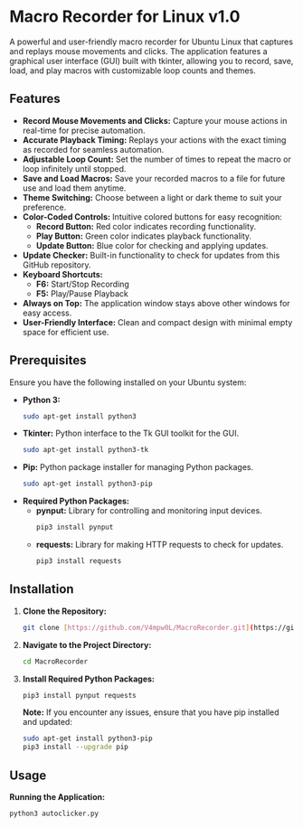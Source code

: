 # Macro Recorder for Linux v1.0

A powerful and user-friendly macro recorder for Ubuntu Linux that captures and replays mouse movements and clicks. The application features a graphical user interface (GUI) built with tkinter, allowing you to record, save, load, and play macros with customizable loop counts and themes.

## Features

*   **Record Mouse Movements and Clicks:** Capture your mouse actions in real-time for precise automation.
*   **Accurate Playback Timing:** Replays your actions with the exact timing as recorded for seamless automation.
*   **Adjustable Loop Count:** Set the number of times to repeat the macro or loop infinitely until stopped.
*   **Save and Load Macros:** Save your recorded macros to a file for future use and load them anytime.
*   **Theme Switching:** Choose between a light or dark theme to suit your preference.
*   **Color-Coded Controls:** Intuitive colored buttons for easy recognition:
    *   **Record Button:** Red color indicates recording functionality.
    *   **Play Button:** Green color indicates playback functionality.
    *   **Update Button:** Blue color for checking and applying updates.
*   **Update Checker:** Built-in functionality to check for updates from this GitHub repository.
*   **Keyboard Shortcuts:**
    *   **F6:** Start/Stop Recording
    *   **F5:** Play/Pause Playback
*   **Always on Top:** The application window stays above other windows for easy access.
*   **User-Friendly Interface:** Clean and compact design with minimal empty space for efficient use.

## Prerequisites

Ensure you have the following installed on your Ubuntu system:

*   **Python 3:**
    ```bash
    sudo apt-get install python3
    ```
*   **Tkinter:** Python interface to the Tk GUI toolkit for the GUI.
    ```bash
    sudo apt-get install python3-tk
    ```
*   **Pip:** Python package installer for managing Python packages.
    ```bash
    sudo apt-get install python3-pip
    ```
*   **Required Python Packages:**
    *   **pynput:** Library for controlling and monitoring input devices.
        ```bash
        pip3 install pynput
        ```
    *   **requests:** Library for making HTTP requests to check for updates.
        ```bash
        pip3 install requests
        ```

## Installation

1.  **Clone the Repository:**
    ```bash
    git clone [https://github.com/V4mpw0L/MacroRecorder.git](https://github.com/V4mpw0L/MacroRecorder.git)
    ```
2.  **Navigate to the Project Directory:**
    ```bash
    cd MacroRecorder
    ```
3.  **Install Required Python Packages:**
    ```bash
    pip3 install pynput requests
    ```
    **Note:** If you encounter any issues, ensure that you have pip installed and updated:
    ```bash
    sudo apt-get install python3-pip
    pip3 install --upgrade pip
    ```

## Usage

**Running the Application:**

```bash
python3 autoclicker.py
